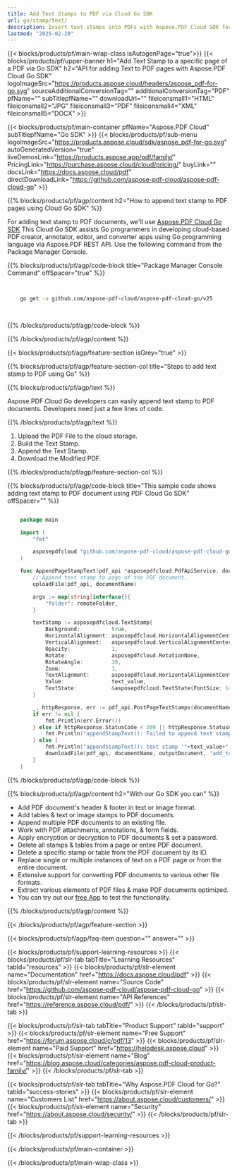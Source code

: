 ```yaml
---
title: Add Text Stamps to PDF via Cloud Go SDK
url: go/stamp/text/
description: Insert text stamps into PDFs with Aspose.PDF Cloud SDK for Go.
lastmod: "2025-02-20"
---
```


{{< blocks/products/pf/main-wrap-class isAutogenPage="true">}}
{{< blocks/products/pf/upper-banner h1="Add Text Stamp to a specific page of a PDF via Go SDK" h2="API for adding Text to PDF pages with Aspose.PDF Cloud Go SDK" logoImageSrc="https://products.aspose.cloud/headers/aspose_pdf-for-go.svg" sourceAdditionalConversionTag="" additionalConversionTag="PDF" pfName="" subTitlepfName="" downloadUrl="" fileiconsmall1="HTML" fileiconsmall2="JPG" fileiconsmall3="PDF" fileiconsmall4="XML" fileiconsmall5="DOCX" >}}

{{< blocks/products/pf/main-container pfName="Aspose.PDF Cloud" subTitlepfName="Go SDK" >}}
{{< blocks/products/pf/sub-menu logoImageSrc="https://products.aspose.cloud/sdk/aspose_pdf-for-go.svg"
autoGeneratedVersion="true"
liveDemosLink="https://products.aspose.app/pdf/family/" PricingLink="https://purchase.aspose.cloud/cloud/pricing/" buyLink="" docsLink="https://docs.aspose.cloud/pdf"  directDownloadLink="https://github.com/aspose-pdf-cloud/aspose-pdf-cloud-go" >}}

{{% blocks/products/pf/agp/content h2="How to append text stamp to PDF pages using Cloud Go SDK" %}}

 For adding text stamp to PDF documents, we'll use
 [Aspose.PDF Cloud Go SDK](https://products.aspose.cloud/pdf/go/)
 This Cloud Go SDK assists Go programmers in developing cloud-based PDF creator, annotator, editor, and converter apps using Go programming language via Aspose.PDF REST API. Use the following command from the Package Manager Console.

{{% blocks/products/pf/agp/code-block title="Package Manager Console Command" offSpacer="true" %}}

```bash

     
    go get -u github.com/aspose-pdf-cloud/aspose-pdf-cloud-go/v25
     
     
```

{{% /blocks/products/pf/agp/code-block %}}

{{% /blocks/products/pf/agp/content %}}

{{< blocks/products/pf/agp/feature-section isGrey="true" >}}

{{% blocks/products/pf/agp/feature-section-col title="Steps to add text stamp to PDF using Go" %}}

{{% blocks/products/pf/agp/text %}}

Aspose.PDF Cloud Go developers can easily append text stamp to PDF documents. Developers need just a few lines of code.

{{% /blocks/products/pf/agp/text %}}

1. Upload the PDF File to the cloud storage.
1. Build the Text Stamp.
1. Append the Text Stamp.
1. Download the Modified PDF.

{{% /blocks/products/pf/agp/feature-section-col %}}

{{% blocks/products/pf/agp/code-block title="This sample code shows adding text stamp to PDF document using PDF Cloud Go SDK" offSpacer="" %}}

```go

    package main

    import (
        "fmt"

        asposepdfcloud "github.com/aspose-pdf-cloud/aspose-pdf-cloud-go/v25"
    )

    func AppendPageStampText(pdf_api *asposepdfcloud.PdfApiService, documentName string, pageNumber int32, outputDocument string, text_value string, remoteFolder string) {
        // Append text stamp to page of the PDF document.
        uploadFile(pdf_api, documentName)

        args := map[string]interface{}{
            "folder": remoteFolder,
        }

        textStamp := asposepdfcloud.TextStamp{
            Background:          true,
            HorizontalAlignment: asposepdfcloud.HorizontalAlignmentCenter,
            VerticalAlignment:   asposepdfcloud.VerticalAlignmentCenter,
            Opacity:             1,
            Rotate:              asposepdfcloud.RotationNone,
            RotateAngle:         30,
            Zoom:                1,
            TextAlignment:       asposepdfcloud.HorizontalAlignmentCenter,
            Value:               text_value,
            TextState:           &asposepdfcloud.TextState{FontSize: 14, FontStyle: asposepdfcloud.FontStylesBoldItalic, Font: "Arial", ForegroundColor: &asposepdfcloud.Color{A: 0xFF, R: 0xFF, G: 0x00, B: 0x00}},
        }

        _, httpResponse, err := pdf_api.PostPageTextStamps(documentName, pageNumber, []asposepdfcloud.TextStamp{textStamp}, args)
        if err != nil {
            fmt.Println(err.Error())
        } else if httpResponse.StatusCode < 200 || httpResponse.StatusCode > 299 {
            fmt.Println("appendStampText(): Failed to append text stamp to the document.")
        } else {
            fmt.Println("appendStampText(): text stamp '"+text_value+"' appended successfully on page", pageNumber, " to the document '"+documentName+"'.")
            downloadFile(pdf_api, documentName, outputDocument, "add_text_stamp_")
        }
    }
```

{{% /blocks/products/pf/agp/code-block %}}

{{% blocks/products/pf/agp/content h2="With our Go SDK you can" %}}

+ Add PDF document's header & footer in text or image format.
+ Add tables & text or image stamps to PDF documents.
+ Append multiple PDF documents to an existing file.
+ Work with PDF attachments, annotations, & form fields.
+ Apply encryption or decryption to PDF documents & set a password.
+ Delete all stamps & tables from a page or entire PDF document.
+ Delete a specific stamp or table from the PDF document by its ID.
+ Replace single or multiple instances of text on a PDF page or from the entire document.
+ Extensive support for converting PDF documents to various other file formats.
+ Extract various elements of PDF files & make PDF documents optimized.
+ You can try out our [free App](https://products.aspose.app/pdf/) to test the functionality.

{{% /blocks/products/pf/agp/content %}}

{{< /blocks/products/pf/agp/feature-section >}}

{{< blocks/products/pf/agp/faq-item question="" answer="" >}}

{{< blocks/products/pf/support-learning-resources >}}
{{< blocks/products/pf/slr-tab tabTitle="Learning Resources" tabId="resources" >}}
{{< blocks/products/pf/slr-element name="Documentation" href="https://docs.aspose.cloud/pdf" >}}
{{< blocks/products/pf/slr-element name="Source Code" href="https://github.com/aspose-pdf-cloud/aspose-pdf-cloud-go" >}}
{{< blocks/products/pf/slr-element name="API References" href="https://reference.aspose.cloud/pdf/" >}}
{{< /blocks/products/pf/slr-tab >}}

{{< blocks/products/pf/slr-tab tabTitle="Product Support" tabId="support" >}}
{{< blocks/products/pf/slr-element name="Free Support" href="https://forum.aspose.cloud/c/pdf/13" >}}
{{< blocks/products/pf/slr-element name="Paid Support" href="https://helpdesk.aspose.cloud" >}}
{{< blocks/products/pf/slr-element name="Blog" href="https://blog.aspose.cloud/categories/aspose.pdf-cloud-product-family/" >}}
{{< /blocks/products/pf/slr-tab >}}

{{< blocks/products/pf/slr-tab tabTitle="Why Aspose.PDF Cloud for Go?" tabId="success-stories" >}}
{{< blocks/products/pf/slr-element name="Customers List" href="https://about.aspose.cloud/customers/" >}}
{{< blocks/products/pf/slr-element name="Security" href="https://about.aspose.cloud/security/" >}}
{{< /blocks/products/pf/slr-tab >}}

{{< /blocks/products/pf/support-learning-resources >}}

{{< /blocks/products/pf/main-container >}}

{{< /blocks/products/pf/main-wrap-class >}}
